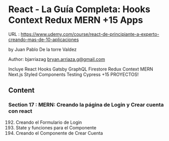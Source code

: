 # React - La Guía Completa: Hooks Context Redux MERN +15 Apps

URL : https://www.udemy.com/course/react-de-principiante-a-experto-creando-mas-de-10-aplicaciones

by Juan Pablo De la torre Valdez

Author: bjarriazag <bryan.arriaza.g@gmail.com>

Incluye React Hooks Gatsby GraphQL Firestore Redux Context MERN Next.js Styled Components Testing Cypress +15 PROYECTOS!

## Content

### Section 17 : MERN: Creando la página de Login y Crear cuenta con react

192. Creando el Formulario de Login
193. State y funciones para el Componente
194. Creando el Componente de Crear Cuenta
